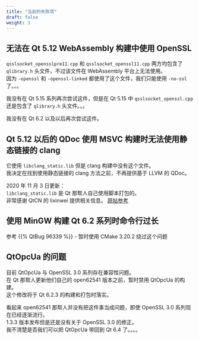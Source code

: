 ```yaml
---
title: "当前的失败项"
draft: false
weight: 3
---
```


## 无法在 Qt 5.12 WebAssembly 构建中使用 OpenSSL

`qsslsocket_opensslpre11.cpp` 和 `qsslsocket_openssl11.cpp` 两方均包含了 `qlibrary.h` 头文件，不过该文件在 WebAssembly 平台上无法使用。  
因为 `-openssl` 和 `-openssl-linked` 都使用了这个文件，我们只能使用 `-no-ssl` 了。。。

我没有在 Qt 5.15 系列再次尝试这件，但是在 Qt 5.15 中 `qsslsocket_openssl.cpp` 还是包含了 `qlibrary.h` 头文件。。。

我没有在 Qt 6.2 以及以后再次尝试这件。

## Qt 5.12 以后的 QDoc 使用 MSVC 构建时无法使用静态链接的 clang

它使用 `libclang_static.lib` 但是 clang 构建中没有这个文件。  
我决定在找到使用静态链接的 clang 方法之前，不再提供基于 LLVM 的 QDoc。

2020 年 11 月 3 日更新：  
`libclang_static.lib` 是 Qt 那帮人自己使用脚本打包的。  
非常感谢 QtCN 的 lixinwei 提供相关信息。 [原帖参考](http://www.qtcn.org/bbs/job.php?action=topost&tid=85983&pid=200952)

## 使用 MinGW 构建 Qt 6.2 系列时命令行过长

参考 {{% QtBug 96339 %}} - 暂时使用 CMake 3.20.2 绕过这个问题

## QtOpcUa 的问题

目前 QtOpcUa 与 OpenSSL 3.0 系列存在兼容性问题。  
在 Qt 那帮人更新他们自己的 open62541 版本之前，暂时禁用 QtOpcUa 的构建。  
这个修改将于 Qt 6.2.3 的构建和打包时落实。

看起来 open62541 那帮人并没有把这件事当成问题，即使 OpenSSL 3.0 系列现在已经逐渐流行。  
1.3.3 版本发布但是还是没有关于 OpenSSL 3.0 的修正。  
我不清楚是否我们可以把 QtOpcUa 带回到 Qt 6.4 了。。。。